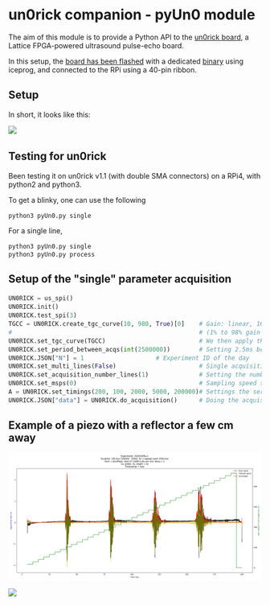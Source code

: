 # un0rick companion - pyUn0 module

The aim of this module is to provide a Python API to the [un0rick board](http://un0rick.cc/un0rick), a Lattice FPGA-powered ultrasound pulse-echo board.

In this setup, the [board has been flashed](http://un0rick.cc/un0rick/rpi-setup) with a dedicated [binary](https://github.com/kelu124/un0rick/raw/master/bins/v1.1.bin) using iceprog, and connected to the RPi using a 40-pin ribbon.

## Setup

In short, it looks like this:

![](https://raw.githubusercontent.com/kelu124/echomods/master/matty/images/P_20191123_161358.jpg)

## Testing for un0rick

Been testing it on un0rick v1.1 (with double SMA connectors) on a RPi4, with python2 and python3.

To get a blinky, one can use the following

```
python3 pyUn0.py single
```

For a single line,

```
python3 pyUn0.py single
python3 pyUn0.py process
```

## Setup of the "single" parameter acquisition


```python
UN0RICK = us_spi()
UN0RICK.init()
UN0RICK.test_spi(3)
TGCC = UN0RICK.create_tgc_curve(10, 980, True)[0]    # Gain: linear, 10mV to 980mV 
#                                                    # (1% to 98% gain over 200us)
UN0RICK.set_tgc_curve(TGCC)                          # We then apply the curve
UN0RICK.set_period_between_acqs(int(2500000))        # Setting 2.5ms between shots
UN0RICK.JSON["N"] = 1 				     # Experiment ID of the day
UN0RICK.set_multi_lines(False)                       # Single acquisition
UN0RICK.set_acquisition_number_lines(1)              # Setting the number of lines (1)
UN0RICK.set_msps(0)                                  # Sampling speed setting (64Msps)
A = UN0RICK.set_timings(200, 100, 2000, 5000, 200000)# Settings the series of pulses, 200ns pulse.
UN0RICK.JSON["data"] = UN0RICK.do_acquisition()      # Doing the acquisition and saves
```

## Example of a piezo with a reflector a few cm away

![](/images/20201009a-1.png)

![](/images/20201009a-1-fft)
